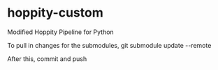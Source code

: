 # hoppity-custom
Modified Hoppity Pipeline for Python

To pull in changes for the submodules,
   git submodule update --remote <submodule-name>

After this, commit and push
